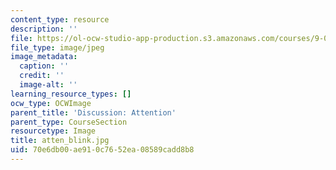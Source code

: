 ```yaml
---
content_type: resource
description: ''
file: https://ol-ocw-studio-app-production.s3.amazonaws.com/courses/9-00sc-introduction-to-psychology-fall-2011/70e6db00ae910c7652ea08589cadd8b8_atten_blink.jpg
file_type: image/jpeg
image_metadata:
  caption: ''
  credit: ''
  image-alt: ''
learning_resource_types: []
ocw_type: OCWImage
parent_title: 'Discussion: Attention'
parent_type: CourseSection
resourcetype: Image
title: atten_blink.jpg
uid: 70e6db00-ae91-0c76-52ea-08589cadd8b8
---
```

